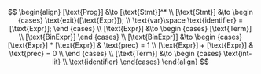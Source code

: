 $$
\begin{align}
    [\text{Prog}] &\to [\text{Stmt}]^*
    \\
    [\text{Stmt}] &\to 
    \begin {cases}
        \text{exit}([\text{Expr}]); \\
        \text{var}\space \text{identifier} = [\text{Expr}];
    \end {cases}
    \\
    [\text{Expr}] &\to 
    \begin {cases}
        [\text{Term}] \\
        [\text{BinExpr}]
    \end {cases}
    \\
    [\text{BinExpr}] &\to
    \begin {cases}
        [\text{Expr}] * [\text{Expr}] & \text{prec} = 1 \\
        [\text{Expr}] + [\text{Expr}] & \text{prec} = 0 \\
    \end {cases}
    \\
    [\text{Term}] &\to 
    \begin {cases}
        \text{int-lit} \\
        \text{identifier}
    \end{cases}
\end{align}
$$